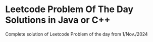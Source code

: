 # Leetcode Problem Of The Day Solutions in Java or C++

Complete solution of Leetcode Problem of the day from 1/Nov./2024


